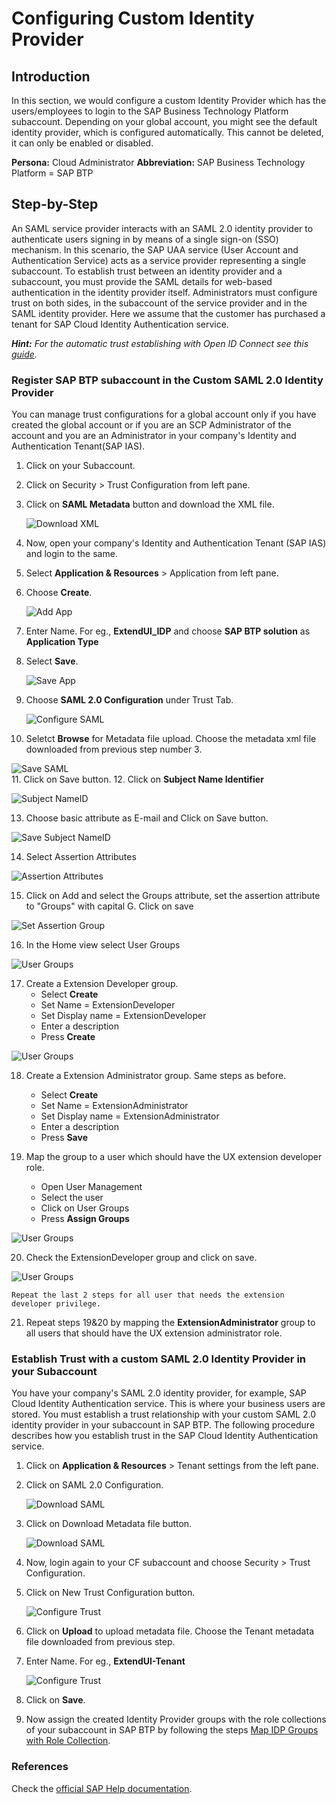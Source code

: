 
# Configuring Custom Identity Provider

## Introduction

In this section, we would configure a custom Identity Provider which has the users/employees to login to the SAP Business Technology Platform subaccount.
Depending on your global account, you might see the default identity provider, which is configured automatically. This cannot be deleted, it can only be enabled or disabled. 

**Persona:** Cloud Administrator
**Abbreviation:** SAP Business Technology Platform = SAP BTP

## Step-by-Step

An SAML service provider interacts with an SAML 2.0 identity provider to authenticate users signing in by means of a single sign-on (SSO) mechanism. In this scenario, the SAP UAA service (User Account and Authentication Service) acts as a service provider representing a single subaccount. To establish trust between an identity provider and a subaccount, you must provide the SAML details for web-based authentication in the identity provider itself. Administrators must configure trust on both sides, in the subaccount of the service provider and in the SAML identity provider. Here we assume that the customer has purchased a tenant for SAP Cloud Identity Authentication service.

***Hint:** For the automatic trust establishing with Open ID Connect see this [guide](./AutomaticTrust.md).*

### Register SAP BTP subaccount in the Custom SAML 2.0 Identity Provider

You can manage trust configurations for a global account only if you have created the global account or if you are an SCP Administrator of the account and you are an Administrator in your company's Identity and Authentication Tenant(SAP IAS).


1. Click on your Subaccount.
2. Click on Security > Trust Configuration from left pane. 
3. Click on **SAML Metadata** button and download the XML file.
   
   ![Download XML](./images/CustIDP-SAML.png)
   
4. Now, open your company's Identity and Authentication Tenant (SAP IAS) and login to the same.
5. Select **Application & Resources** > Application from left pane.
6. Choose **Create**.
   
   ![Add App](./images/CustIDP-addApp.png)
   
7. Enter Name. For eg., **ExtendUI_IDP** and choose **SAP BTP solution** as **Application Type**
8. Select **Save**.

   ![Save App](./images/CustIDP-saveApp.png)
9. Choose **SAML 2.0 Configuration** under Trust Tab.
   
   ![Configure SAML](./images/CustIDP-configureSAML.png)
10. Seletct **Browse** for Metadata file upload. Choose the metadata xml file downloaded from previous step number 3.

   ![Save SAML](./images/CustIDP-saveSAML.png)   
11. Click on Save button.
12. Click on **Subject Name Identifier**
    
   ![Subject NameID](./images/CustIDP-subjectNameID.png) 
   
13. Choose basic attribute as E-mail and Click on Save button.
   
   ![Save Subject NameID](./images/CustIDP-subjectNameIDSave.png) 

14. Select Assertion Attributes
    
   ![Assertion Attributes](./images/CustIDP-addAssertion.png) 

15. Click on Add and select the Groups attribute, set the assertion attribute to "Groups" with capital G. Click on save
 
   ![Set Assertion Group](./images/CustIDP-addGroupAssertion.png)  

16. In the Home view select User Groups

   ![User Groups](./images/CustIDP-addGroups.png)

17. Create a Extension Developer group. 
    * Select **Create**
    * Set Name = ExtensionDeveloper
    * Set Display name = ExtensionDeveloper
    * Enter a description
    * Press **Create**

   ![User Groups](./images/CustIDP-addGroups2.png)


18.  Create a Extension Administrator group. Same steps as before.     
     * Select **Create**
     * Set Name = ExtensionAdministrator
     * Set Display name = ExtensionAdministrator
     * Enter a description
     * Press **Save**
  
19. Map the group to a user which should have the UX extension developer role. 
    * Open User Management
    * Select the user  
    * Click on User Groups
    * Press **Assign Groups**
   
   ![User Groups](./images/CustIDP-assertGroup.png)

20. Check the ExtensionDeveloper group and click on save.
   
   ![User Groups](./images/CustIDP-assertGroup2.png)

    Repeat the last 2 steps for all user that needs the extension developer privilege.

21. Repeat steps 19&20 by mapping the **ExtensionAdministrator** group to all users that should have the UX extension administrator role. 

### Establish Trust with a custom SAML 2.0 Identity Provider in your Subaccount
You have your company's SAML 2.0 identity provider, for example, SAP Cloud Identity Authentication service. This is where your business users are stored. You must establish a trust relationship with your custom SAML 2.0 identity provider in your subaccount in SAP BTP. The following procedure describes how you establish trust in the SAP Cloud Identity Authentication service.

1. Click on **Application & Resources** > Tenant settings from the left pane.
2. Click on SAML 2.0 Configuration.

   ![Download SAML](./images/CustIDP-IAS-SAML.png) 
   
3. Click on Download Metadata file button.

   ![Download SAML](./images/CustIDP-downloadIAS-SAML.png)
   
4. Now, login again to your CF subaccount and choose Security > Trust Configuration.
5. Click on New Trust Configuration button.
 
   ![Configure Trust](./images/CustIDP-configurenewTrust.png)
   
6. Click on **Upload** to upload metadata file. Choose the Tenant metadata file downloaded from previous step.
7. Enter Name. For eg., **ExtendUI-Tenant**
   
   ![Configure Trust](./images/CustIDP-configurenewTrust1.png)
   
8. Click on **Save**.
9. Now assign the created Identity Provider groups with the role collections of your subaccount in SAP BTP by following the steps [Map IDP Groups with Role Collection](./AutomaticTrust.md#map-idp-groups-with-role-collection).


### References
Check the [official SAP Help documentation](https://help.sap.com/viewer/65de2977205c403bbc107264b8eccf4b/Cloud/en-US/7c6aa87459764b179aeccadccd4f91f3.html).